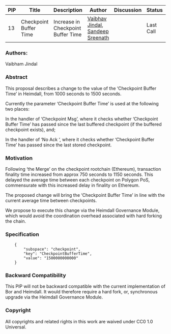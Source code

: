 | PIP               | Title                           | Description          | Author                        | Discussion | Status | Type                                     | Date                  |
|-------------------|---------------------------------|----------------------|-------------------------------|------------|--------|------------------------------------------|-----------------------|
| 13 | Checkpoint Buffer Time  | Increase in Checkpoint Buffer Time | [Vaibhav Jindal](https://github.com/VAIBHAVJINDAL3012), [Sandeep Sreenath](https://github.com/ssandeep) |   | Last Call | Core | 2023-07-13


### Authors:
Vaibham Jindal


### Abstract
This proposal describes a change to the value of the ‘Checkpoint Buffer Time’ in Heimdall, from 1000 seconds to 1500 seconds.

Currently the parameter ‘Checkpoint Buffer Time’ is used at the following two places:

In the handler of ‘Checkpoint Msg’, where it checks whether ‘Checkpoint Buffer Time’ has passed since the last buffered checkpoint (if the buffered checkpoint exists), and;

In the handler of ‘No Ack ‘, where it checks whether ‘Checkpoint Buffer Time’ has passed since the last stored checkpoint.

### Motivation
Following ‘the Merge’ on the checkpoint rootchain (Ethereum), transaction finality time increased from approx 750 seconds to 1150 seconds. This delayed the average time between each checkpoint on Polygon PoS, commensurate with this increased delay in finality on Ethereum.

The proposed change will bring the ‘Checkpoint Buffer Time’ in line with the current average time between checkpoints.

We propose to execute this change via the Heimdall Governance Module, which would avoid the coordination overhead associated with hard forking the chain.

### Specification
        {
            "subspace": "checkpoint",
            "key": "CheckpointBufferTime",
            "value": "1500000000000"
        }

### Backward Compatibility
This PIP will not be backward compatible with the current implementation of Bor and Heimdall. It would therefore require a hard fork, or, synchronous upgrade via the Heimdall Governance Module.

### Copyright
All copyrights and related rights in this work are waived under CC0 1.0 Universal.